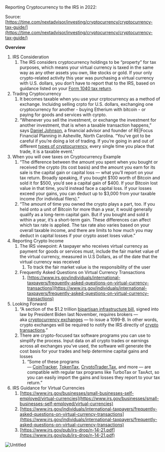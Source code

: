 Reporting Cryptocurrency to the IRS in 2022:

Source: [](https://time.com/nextadvisor/investing/cryptocurrency/cryptocurrency-tax-guide/)[https://time.com/nextadvisor/investing/cryptocurrency/cryptocurrency-tax-guide/](https://time.com/nextadvisor/investing/cryptocurrency/cryptocurrency-tax-guide/)

**Overview**

1.  IRS Consideration
    1.  The IRS considers cryptocurrency holdings to be “property” for tax purposes, which means your virtual currency is taxed in the same way as any other assets you own, like stocks or gold. If your only crypto-related activity this year was purchasing a virtual currency with U.S. dollars, you don’t have to report that to the IRS, based on guidance listed on your [Form 1040 tax return](https://www.irs.gov/pub/irs-pdf/f1040.pdf).
2.  Trading Cryptocurrency
    1.  It becomes taxable when you use your crptocurrency as a method of exchange. Incluidng selling crpto for U.S. dollars, exchanging one cryptocurrency for another - buying Etherium with bitcoin - or paying for goods and services with cyrpto.
    2.  “Whenever you sell the investment, or exchange the investment for another investment, that is when a taxable transaction happens,” says [Daniel Johnson](https://www.refocusfp.com/about-us), a financial advisor and founder of RE|Focus Financial Planning in Asheville, North Carolina. “You’ve got to be careful if you’re doing a lot of trading. If you’re going in and out of different [types of cryptocurrency](https://time.com/nextadvisor/investing/cryptocurrency/types-of-cryptocurrency/), every single time you place that trade, it is a taxable event.’
3.  When you will owe taxes on Cryptocurrency Example
    1.  “The difference between the amount you spent when you bought or received the crypto (its cost basis) and the amount you earn for its sale is the capital gain or capital loss — what you’ll report on your tax return. Broadly speaking, if you bought $100 worth of Bitcoin and sold it for $500, you’d see a capital gain of $400. If your Bitcoin lost value in that time, you’d instead face a capital loss. If your losses exceed your gains, you can deduct up to $3,000 from your taxable income (for individual filers).”
    2.  “The amount of time you owned the crypto plays a part, too. If you held onto a unit of Bitcoin for more than a year, it would generally qualify as a long-term capital gain. But if you bought and sold it within a year, it’s a short-term gain. These differences can affect which tax rate is applied. The tax rate also varies based on your overall taxable income, and there are limits to how much you may deduct in capital losses if your crypto asset loses value.”
4.  Reporting Crypto Income
    1.  The IRS viewpoint: A taxpayer who receives virtual currency as payment for goods or services must, include the fair market value of the virtual currency, measured in U.S Dollars, as of the date that the virtual currency was received
        1.  To track the fair market value is the responsibility of the user
    2.  Frequently Asked Questions on Virtual Currency Transactions
        1.  [](https://www.irs.gov/individuals/international-taxpayers/frequently-asked-questions-on-virtual-currency-transactions)[https://www.irs.gov/individuals/international-taxpayers/frequently-asked-questions-on-virtual-currency-transactions](https://www.irs.gov/individuals/international-taxpayers/frequently-asked-questions-on-virtual-currency-transactions)
5.  Looking Forward
    1.  “A section of the $1.2 trillion [bipartisan infrastructure bill](https://www.congress.gov/bill/117th-congress/house-bill/3684), signed into law by President Biden last November, requires brokers — aka [cryptocurrency exchanges](https://time.com/nextadvisor/investing/cryptocurrency/best-cryptocurrency-exchanges/) — to issue a 1099-B. In other words, crypto exchanges will be required to notify the IRS directly of [crypto transactions](https://www.irs.gov/individuals/international-taxpayers/frequently-asked-questions-on-virtual-currency-transactions).”
    2.  There are crypto-focused tax software programs you can use to simplify the process. Input data on all crypto trades or earnings across all exchanges you’ve used, the software will generate the cost basis for your trades and help determine capital gains and losses
        1.  “Some of these programs — [CoinTracker](https://www.cointracker.io/), [TokenTax](https://tokentax.co/), [CryptoTrader.Tax](https://cryptotrader.tax/), and more — are compatible with regular tax programs like TurboTax or TaxAct, so you can easily import the gains and losses they report to your tax return.”
6.  IRS Guidance for Virtual Currencies
    1.  [](https://www.irs.gov/businesses/small-businesses-self-employed/virtual-currencies)[https://www.irs.gov/businesses/small-businesses-self-employed/virtual-currencies](https://www.irs.gov/businesses/small-businesses-self-employed/virtual-currencies)
    2.  [](https://www.irs.gov/individuals/international-taxpayers/frequently-asked-questions-on-virtual-currency-transactions)[https://www.irs.gov/individuals/international-taxpayers/frequently-asked-questions-on-virtual-currency-transactions](https://www.irs.gov/individuals/international-taxpayers/frequently-asked-questions-on-virtual-currency-transactions)
    3.  [](https://www.irs.gov/pub/irs-drop/n-14-21.pdf)[https://www.irs.gov/pub/irs-drop/n-14-21.pdf](https://www.irs.gov/pub/irs-drop/n-14-21.pdf)

![Untitled](https://s3-us-west-2.amazonaws.com/secure.notion-static.com/f479e66b-3c95-47ce-b288-30558afc56d4/Untitled.png)